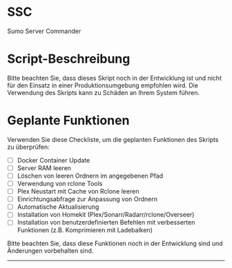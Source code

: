 # SSC
Sumo Server Commander

Script-Beschreibung
===================

Bitte beachten Sie, dass dieses Skript noch in der Entwicklung ist und nicht für den Einsatz in einer Produktionsumgebung empfohlen wird. Die Verwendung des Skripts kann zu Schäden an Ihrem System führen.

Geplante Funktionen
===================

Verwenden Sie diese Checkliste, um die geplanten Funktionen des Skripts zu überprüfen:

*   [ ]  Docker Container Update
*   [ ]  Server RAM leeren
*   [ ]  Löschen von leeren Ordnern im angegebenen Pfad
*   [ ]  Verwendung von rclone Tools
*   [ ]  Plex Neustart mit Cache von Rclone leeren
*   [ ]  Einrichtungsabfrage zur Anpassung von Ordnern
*   [ ]  Automatische Aktualisierung
*   [ ]  Installation von Homekit (Plex/Sonarr/Radarr/rclone/Overseer)
*   [ ]  Installation von benutzerdefinierten Befehlen mit verbesserten Funktionen (z.B. Komprimieren mit Ladebalken)

Bitte beachten Sie, dass diese Funktionen noch in der Entwicklung sind und Änderungen vorbehalten sind.

---
